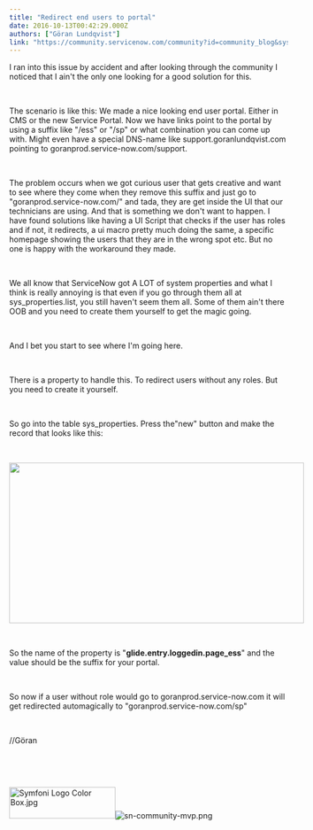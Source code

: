 ```yaml
---
title: "Redirect end users to portal"
date: 2016-10-13T00:42:29.000Z
authors: ["Göran Lundqvist"]
link: "https://community.servicenow.com/community?id=community_blog&sys_id=53bc6e25dbd0dbc01dcaf3231f9619b2"
---
```

<p>I ran into this issue by accident and after looking through the community I noticed that I ain&#39;t the only one looking for a good solution for this.</p>
<p> </p>
<p>The scenario is like this: We made a nice looking end user portal. Either in CMS or the new Service Portal. Now we have links point to the portal by using a suffix like &#34;/ess&#34; or &#34;/sp&#34; or what combination you can come up with. Might even have a special DNS-name like support.goranlundqvist.com pointing to goranprod.service-now.com/support.</p>
<p> </p>
<p>The problem occurs when we got curious user that gets creative and want to see where they come when they remove this suffix and just go to &#34;goranprod.service-now.com/&#34; and tada, they are get inside the UI that our technicians are using. And that is something we don&#39;t want to happen. I have found solutions like having a UI Script that checks if the user has roles and if not, it redirects, a ui macro pretty much doing the same, a specific homepage showing the users that they are in the wrong spot etc. But no one is happy with the workaround they made.</p>
<p> </p>
<p>We all know that ServiceNow got A LOT of system properties and what I think is really annoying is that even if you go through them all at sys_properties.list, you still haven&#39;t seem them all. Some of them ain&#39;t there OOB and you need to create them yourself to get the magic going.</p>
<p> </p>
<p>And I bet you start to see where I&#39;m going here.</p>
<p> </p>
<p>There is a property to handle this. To redirect users without any roles. But you need to create it yourself.</p>
<p> </p>
<p>So go into the table sys_properties. Press the&#34;new&#34; button and make the record that looks like this:</p>
<p> </p>
<p><img class="image-1 jive-image" style="max-width: 1200px; max-height: 900px;" src="932b6bf1dbd4dfc0b322f4621f96199a.iix" width="533" height="290" /></p>
<p> </p>
<p>So the name of the property is &#34;<strong>glide.entry.loggedin.page_ess</strong>&#34; and the value should be the suffix for your portal.</p>
<p> </p>
<p>So now if a user without role would go to goranprod.service-now.com it will get redirected automagically to &#34;goranprod.service-now.com/sp&#34;</p>
<p> </p>
<p>//Göran</p>
<p> </p>
<p> </p>
<p><img class="image-2 jive-image" style="width: 192px; height: 56.367px;" src="f3dcc10edb5c97041dcaf3231f961997.iix" alt="Symfoni Logo Color Box.jpg" width="192" height="56" /><img class="image-3 jive-image" style="width: auto; height: auto;" src="b2d924c6db909344e9737a9e0f9619ab.iix" alt="sn-community-mvp.png" /></p>